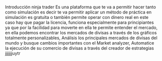 Introducción ninja trader
Es una plataforma que te va a permitir hacer tanto como simulación es decir te va permitir aplicar
un método de práctica en simulación es gratuita o también permite operar con dinero real en este caso hay que pagar la licencia, funciona especialmente para principiantes ya que por la facilidad para moverte en ella
te permite entender el mercado, en ella podemos encontrar los mercados de divisas a través de los
gráficos totalmente personalizables, Análisis los principales mercados de divisas del mundo
y busque cambios importantes con el Market analyzer, Automatice la ejecución de su comercio de
divisas a través del creador de
estrategias jjjjjjjuytr
